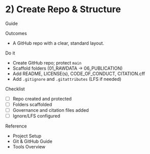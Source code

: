 # 2) Create Repo & Structure

<span class="chip chip--guide">Guide</span>

Outcomes
- A GitHub repo with a clear, standard layout.

Do it
- Create GitHub repo; protect `main`
- Scaffold folders (01_RAWDATA → 06_PUBLICATION)
- Add README, LICENSE(s), CODE_OF_CONDUCT, CITATION.cff
- Add `.gitignore` and `.gitattributes` (LFS if needed)

Checklist
- [ ] Repo created and protected
- [ ] Folders scaffolded
- [ ] Governance and citation files added
- [ ] Ignore/LFS configured

Reference
- Project Setup
- Git & GitHub Guide
- Tools Overview
